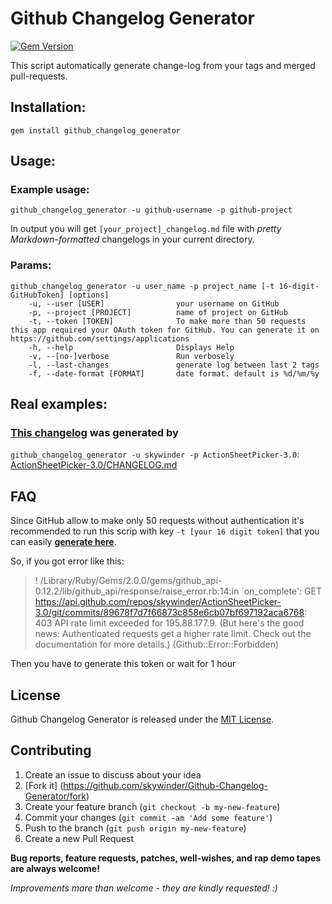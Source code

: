 Github Changelog Generator
==================

[![Gem Version](https://badge.fury.io/rb/github_changelog_generator.svg)](http://badge.fury.io/rb/github_changelog_generator)

This script automatically generate change-log from your tags and merged pull-requests.

## Installation:
`gem install github_changelog_generator`

## Usage:

### Example usage:
`github_changelog_generator -u github-username -p github-project`

In output you will get `[your_project]_changelog.md` file with *pretty Markdown-formatted* changelogs in your current directory.

### Params:
    github_changelog_generator -u user_name -p project_name [-t 16-digit-GitHubToken] [options]
	    -u, --user [USER]                your username on GitHub
	    -p, --project [PROJECT]          name of project on GitHub
	    -t, --token [TOKEN]              To make more than 50 requests this app required your OAuth token for GitHub. You can generate it on https://github.com/settings/applications
	    -h, --help                       Displays Help
	    -v, --[no-]verbose               Run verbosely
	    -l, --last-changes               generate log between last 2 tags
	    -f, --date-format [FORMAT]       date format. default is %d/%m/%y 


## Real examples:
### [This changelog](https://github.com/skywinder/ActionSheetPicker-3.0/blob/master/CHANGELOG.md) was generated by 
`github_changelog_generator -u skywinder -p ActionSheetPicker-3.0`: [ActionSheetPicker-3.0/CHANGELOG.md](https://github.com/skywinder/ActionSheetPicker-3.0/blob/master/CHANGELOG.md)

## FAQ
Since GitHub allow to make only 50 requests without authentication it's recommended to run this scrip with key `-t [your 16 digit token]` that you can easily **[generate here](https://github.com/settings/applications)**.

So, if you got error like this:
>! /Library/Ruby/Gems/2.0.0/gems/github_api-0.12.2/lib/github_api/response/raise_error.rb:14:in `on_complete': GET https://api.github.com/repos/skywinder/ActionSheetPicker-3.0/git/commits/89678f7d7f66873c858e6cb07bf697192aca6768: 403 API rate limit exceeded for 195.88.177.9. (But here's the good news: Authenticated requests get a higher rate limit. Check out the documentation for more details.) (Github::Error::Forbidden) 

Then you have to generate this token or wait for 1 hour

## License

Github Changelog Generator is released under the [MIT License](http://www.opensource.org/licenses/MIT).

## Contributing

1. Create an issue to discuss about your idea
2. [Fork it] (https://github.com/skywinder/Github-Changelog-Generator/fork)
3. Create your feature branch (`git checkout -b my-new-feature`)
4. Commit your changes (`git commit -am 'Add some feature'`)
5. Push to the branch (`git push origin my-new-feature`)
6. Create a new Pull Request

**Bug reports, feature requests, patches, well-wishes, and rap demo tapes are always welcome!**

*Improvements more than welcome - they are kindly requested! :)*
